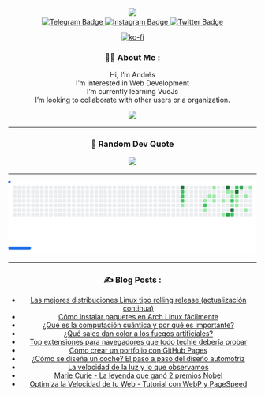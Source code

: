 <div id="header" align="center">
  
<!--  [![Andrés Ujpán, Hello people! Check my repositories, happy trip.](https://pimp-my-readme.webapp.io/pimp-my-readme/wavy-banner?subtitle=Hello%20people%21%20Check%20my%20repositories%2C%20happy%20trip.&title=Andr%C3%A9s%20Ujp%C3%A1n)](https://pimp-my-readme.webapp.io)-->
  
  <img src="https://media.giphy.com/media/M9gbBd9nbDrOTu1Mqx/giphy.gif" width="100"/>
  
  <div id="badges">
    <a href="https://t.me/andres04u">
      <img src="https://img.shields.io/badge/Telegram-blue?style=for-the-badge&logo=telegram&logoColor=white" alt="Telegram Badge"/>
    </a>
    <a href="https://instagram.com/andres04u">
      <img src="https://img.shields.io/badge/Instagram-red?style=for-the-badge&logo=Instagram&logoColor=white" alt="Instagram Badge"/>
    </a>
    <a href="https://twitter.com/andres04u">
      <img src="https://img.shields.io/badge/Twitter-blue?style=for-the-badge&logo=twitter&logoColor=white" alt="Twitter Badge"/>
    </a>
  </div>
  
  [![ko-fi](https://ko-fi.com/img/githubbutton_sm.svg)](https://ko-fi.com/E1E8CDLRA)
  
  <!-- <img src="https://komarev.com/ghpvc/?username=andres2004u&style=flat-square&color=blue" alt=""/>-->

<!--  <h1>What's Up! <img src="https://media.giphy.com/media/hvRJCLFzcasrR4ia7z/giphy.gif" width="30px"/></h1>
</div>

<div align="center">
  <img src="https://media.giphy.com/media/dWesBcTLavkZuG35MI/giphy.gif" width="600" height="300"/>
</div>

___ -->

<div align="center">

### :man_technologist: About Me :

  <p align="center">
    Hi, I’m Andrés <br/>
    I’m interested in Web Development <br/>
    I’m currently learning VueJs <br/>
    I’m looking to collaborate with other users or a organization.<br/>
  </p>
  
  <!--[![GitHub WidgetBox](https://github-widgetbox.vercel.app/api/profile?username=andres04u&data=followers,repositories,stars,commits)](https://cachecuantico.com)-->
  
  <p align="center">
    <a href="https://skillicons.dev">
      <img src="https://skillicons.dev/icons?i=linux,md,py,git,html,js,css,vim,vscode,bash" />
    </a>
  </p>


<!-- <h1 align="center">Welcome! 👋</h1> -->
  
___
 
<!-- Repositorios Anclados -->
<!-- </div>
<div align="center">
 <p> <b> Pinned repo </p> </b>
 <br>
 <img src="https://github-readme-stats.vercel.app/api/pin/?username=saimoomedits&repo=levuaska&bg_color=12131c&border_color=00000000&text_color=afcee0&icon_color=afcee0&title_color=b5e8e0)](https://github.com/saimoomedits/levuaska" alt="pin" align="center" >
<img src="https://github-readme-stats.vercel.app/api/pin/?username=saimoomedits&repo=eww-widgets&bg_color=12131c&border_color=00000000&text_color=afcee0&icon_color=afcee0&title_color=b5e8e0)](https://github.com/saimoomedits/eww-widgets" alt="pin" align="center" > <br>
<img src="https://github-readme-stats.vercel.app/api/pin/?username=saimoomedits&repo=bspwm-first-rice&bg_color=12131c&border_color=00000000&text_color=afcee0&icon_color=afcee0&title_color=b5e8e0)](https://github.com/saimoomedits/bspwm-first-rice" alt="pin" align="center" >

</div> -->

### 📝 Random Dev Quote
![](https://quotes-github-readme.vercel.app/api?type=horizontal&theme=tokyonight)

___

<picture>
  <source
    media="(prefers-color-scheme: dark)"
    srcset="https://github.com/avdyan/avdyan/blob/github-breakout/images/breakout-dark.svg"
  />
  <source
    media="(prefers-color-scheme: light)"
    srcset="https://github.com/avdyan/avdyan/blob/github-breakout/images/breakout-light.svg"
  />
  <img alt="Breakout Game" src="https://github.com/avdyan/avdyan/blob/github-breakout/images/breakout-light.svg" />
</picture>

___
### :writing_hand: Blog Posts :
<!-- BLOG-POST-LIST:START -->
- [Las mejores distribuciones Linux tipo rolling release &lpar;actualización continua&rpar;](https://andressable.vercel.app/posts/rolling-release-linux.html)
- [Cómo instalar paquetes en Arch Linux fácilmente](https://andressable.vercel.app/posts/instalar-paquetes-arch.html)
- [¿Qué es la computación cuántica y por qué es importante?](https://andressable.vercel.app/posts/computacion-cuantica.html)
- [¿Qué sales dan color a los fuegos artificiales?](https://andressable.vercel.app/posts/fuegos-artificiales.html)
- [Top extensiones para navegadores que todo techie debería probar](https://andressable.vercel.app/posts/mejores-extensiones.html)
- [Cómo crear un portfolio con GitHub Pages](https://andressable.vercel.app/posts/crear-portafolio-web.html)
- [¿Cómo se diseña un coche? El paso a paso del diseño automotriz](https://andressable.vercel.app/posts/diseno-automotriz.html)
- [La velocidad de la luz y lo que observamos](https://andressable.vercel.app/posts/velocidad-de-la-luz.html)
- [Marie Curie - La leyenda que ganó 2 premios Nobel](https://andressable.vercel.app/posts/marie-curie-en-3-minutos.html)
- [Optimiza la Velocidad de tu Web - Tutorial con WebP y PageSpeed](https://andressable.vercel.app/posts/pagespeed-y-optimizacion-web.html)
<!-- BLOG-POST-LIST:END -->
